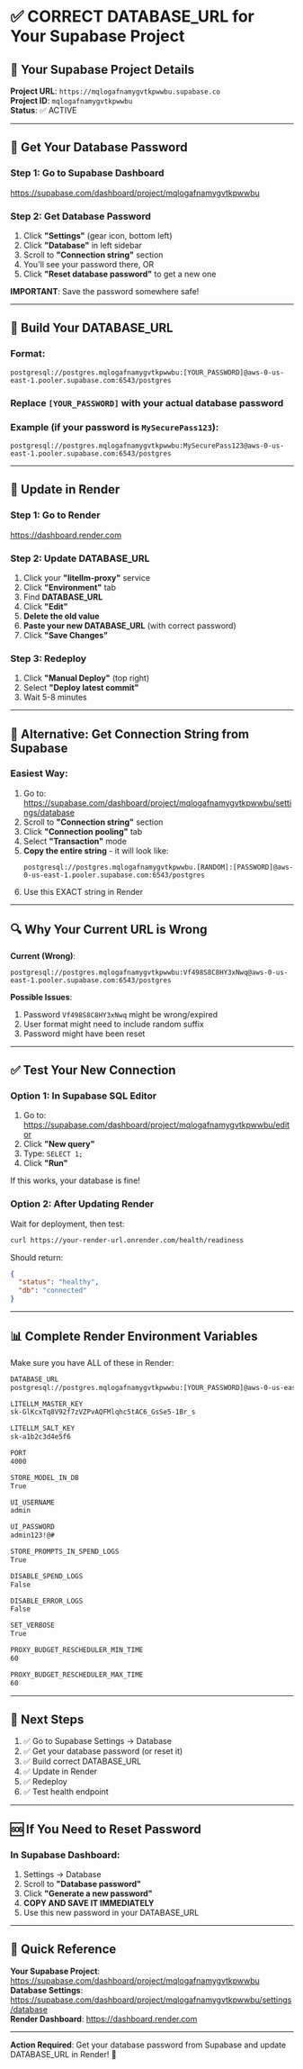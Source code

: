 # ✅ CORRECT DATABASE_URL for Your Supabase Project

## 🎯 Your Supabase Project Details

**Project URL**: `https://mqlogafnamygvtkpwwbu.supabase.co`  
**Project ID**: `mqlogafnamygvtkpwwbu`  
**Status**: ✅ ACTIVE

---

## 🔑 Get Your Database Password

### **Step 1: Go to Supabase Dashboard**
https://supabase.com/dashboard/project/mqlogafnamygvtkpwwbu

### **Step 2: Get Database Password**
1. Click **"Settings"** (gear icon, bottom left)
2. Click **"Database"** in left sidebar
3. Scroll to **"Connection string"** section
4. You'll see your password there, OR
5. Click **"Reset database password"** to get a new one

**IMPORTANT**: Save the password somewhere safe!

---

## 📝 Build Your DATABASE_URL

### **Format**:
```
postgresql://postgres.mqlogafnamygvtkpwwbu:[YOUR_PASSWORD]@aws-0-us-east-1.pooler.supabase.com:6543/postgres
```

### **Replace `[YOUR_PASSWORD]`** with your actual database password

### **Example** (if your password is `MySecurePass123`):
```
postgresql://postgres.mqlogafnamygvtkpwwbu:MySecurePass123@aws-0-us-east-1.pooler.supabase.com:6543/postgres
```

---

## 🔧 Update in Render

### **Step 1: Go to Render**
https://dashboard.render.com

### **Step 2: Update DATABASE_URL**
1. Click your **"litellm-proxy"** service
2. Click **"Environment"** tab
3. Find **DATABASE_URL**
4. Click **"Edit"**
5. **Delete the old value**
6. **Paste your new DATABASE_URL** (with correct password)
7. Click **"Save Changes"**

### **Step 3: Redeploy**
1. Click **"Manual Deploy"** (top right)
2. Select **"Deploy latest commit"**
3. Wait 5-8 minutes

---

## 🎯 Alternative: Get Connection String from Supabase

### **Easiest Way**:

1. Go to: https://supabase.com/dashboard/project/mqlogafnamygvtkpwwbu/settings/database
2. Scroll to **"Connection string"** section
3. Click **"Connection pooling"** tab
4. Select **"Transaction"** mode
5. **Copy the entire string** - it will look like:
   ```
   postgresql://postgres.mqlogafnamygvtkpwwbu.[RANDOM]:[PASSWORD]@aws-0-us-east-1.pooler.supabase.com:6543/postgres
   ```
6. Use this EXACT string in Render

---

## 🔍 Why Your Current URL is Wrong

**Current (Wrong)**:
```
postgresql://postgres.mqlogafnamygvtkpwwbu:Vf498S8C8HY3xNwq@aws-0-us-east-1.pooler.supabase.com:6543/postgres
```

**Possible Issues**:
1. Password `Vf498S8C8HY3xNwq` might be wrong/expired
2. User format might need to include random suffix
3. Password might have been reset

---

## ✅ Test Your New Connection

### **Option 1: In Supabase SQL Editor**
1. Go to: https://supabase.com/dashboard/project/mqlogafnamygvtkpwwbu/editor
2. Click **"New query"**
3. Type: `SELECT 1;`
4. Click **"Run"**

If this works, your database is fine!

### **Option 2: After Updating Render**
Wait for deployment, then test:
```bash
curl https://your-render-url.onrender.com/health/readiness
```

Should return:
```json
{
  "status": "healthy",
  "db": "connected"
}
```

---

## 📊 Complete Render Environment Variables

Make sure you have ALL of these in Render:

```bash
DATABASE_URL
postgresql://postgres.mqlogafnamygvtkpwwbu:[YOUR_PASSWORD]@aws-0-us-east-1.pooler.supabase.com:6543/postgres

LITELLM_MASTER_KEY
sk-GlKcxTq8V92f7zVZPvAQFMlqhc5tAC6_GsSe5-1Br_s

LITELLM_SALT_KEY
sk-a1b2c3d4e5f6

PORT
4000

STORE_MODEL_IN_DB
True

UI_USERNAME
admin

UI_PASSWORD
admin123!@#

STORE_PROMPTS_IN_SPEND_LOGS
True

DISABLE_SPEND_LOGS
False

DISABLE_ERROR_LOGS
False

SET_VERBOSE
True

PROXY_BUDGET_RESCHEDULER_MIN_TIME
60

PROXY_BUDGET_RESCHEDULER_MAX_TIME
60
```

---

## 🎯 Next Steps

1. ✅ Go to Supabase Settings → Database
2. ✅ Get your database password (or reset it)
3. ✅ Build correct DATABASE_URL
4. ✅ Update in Render
5. ✅ Redeploy
6. ✅ Test health endpoint

---

## 🆘 If You Need to Reset Password

### **In Supabase Dashboard**:
1. Settings → Database
2. Scroll to **"Database password"**
3. Click **"Generate a new password"**
4. **COPY AND SAVE IT IMMEDIATELY**
5. Use this new password in your DATABASE_URL

---

## 📝 Quick Reference

**Your Supabase Project**: https://supabase.com/dashboard/project/mqlogafnamygvtkpwwbu  
**Database Settings**: https://supabase.com/dashboard/project/mqlogafnamygvtkpwwbu/settings/database  
**Render Dashboard**: https://dashboard.render.com

---

**Action Required**: Get your database password from Supabase and update DATABASE_URL in Render! 🚀
